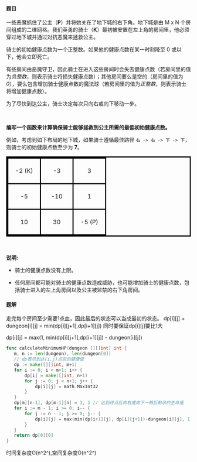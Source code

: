 #### 题目
<style>
table.dungeon, .dungeon th, .dungeon td {
  border:3px solid black;
}

 .dungeon th, .dungeon td {
    text-align: center;
    height: 70px;
    width: 70px;
}
</style>

<p>一些恶魔抓住了公主（<strong>P</strong>）并将她关在了地下城的右下角。地下城是由&nbsp;M x N 个房间组成的二维网格。我们英勇的骑士（<strong>K</strong>）最初被安置在左上角的房间里，他必须穿过地下城并通过对抗恶魔来拯救公主。</p>

<p>骑士的初始健康点数为一个正整数。如果他的健康点数在某一时刻降至 0 或以下，他会立即死亡。</p>

<p>有些房间由恶魔守卫，因此骑士在进入这些房间时会失去健康点数（若房间里的值为<em>负整数</em>，则表示骑士将损失健康点数）；其他房间要么是空的（房间里的值为 <em>0</em>），要么包含增加骑士健康点数的魔法球（若房间里的值为<em>正整数</em>，则表示骑士将增加健康点数）。</p>

<p>为了尽快到达公主，骑士决定每次只向右或向下移动一步。</p>

<p>&nbsp;</p>

<p><strong>编写一个函数来计算确保骑士能够拯救到公主所需的最低初始健康点数。</strong></p>

<p>例如，考虑到如下布局的地下城，如果骑士遵循最佳路径 <code>右 -&gt; 右 -&gt; 下 -&gt; 下</code>，则骑士的初始健康点数至少为 <strong>7</strong>。</p>

<table class="dungeon">
<tr> 
<td>-2 (K)</td> 
<td>-3</td> 
<td>3</td> 
</tr> 
<tr> 
<td>-5</td> 
<td>-10</td> 
<td>1</td> 
</tr> 
<tr> 
<td>10</td> 
<td>30</td> 
<td>-5 (P)</td> 
</tr> 
</table>
<!---2K   -3  3
-5   -10   1
10 30   5P-->

<p>&nbsp;</p>

<p><strong>说明:</strong></p>

<ul>
	<li>
	<p>骑士的健康点数没有上限。</p>
	</li>
	<li>任何房间都可能对骑士的健康点数造成威胁，也可能增加骑士的健康点数，包括骑士进入的左上角房间以及公主被监禁的右下角房间。</li>
</ul>

 #### 题解
 走完每个房间至少需要1点血，因此最后的状态可以当成最初的状态。
 dp[i][j] + dungeon[i][j] = min(dp[i][j+1],dp[i+1][j])
 同时要保证dp[i][j]要比1大
 
 dp[i][j] = max(1, min(dp[i][j+1],dp[i+1][j]) - dungeon[i][j])
 ```go
func calculateMinimumHP(dungeon [][]int) int {
	m, n := len(dungeon), len(dungeon[0])
	// dp表示到达(i,j)点前的健康值
	dp := make([][]int, m+1)
	for i := 0; i < m+1; i++ {
		dp[i] = make([]int, n+1)
		for j := 0; j < n+1; j++ {
			dp[i][j] = math.MaxInt32
		}
	}
	dp[m][n-1], dp[m-1][n] = 1, 1 // 达到终点后向右或向下一格后剩余的生命值
	for i := m - 1; i >= 0; i-- {
		for j := n - 1; j >= 0; j-- {
			dp[i][j] = max(min(dp[i+1][j], dp[i][j+1])-dungeon[i][j], 1)
		}
	}
	return dp[0][0]
}
```
 时间复杂度O(n^2^),空间复杂度O(n^2^)